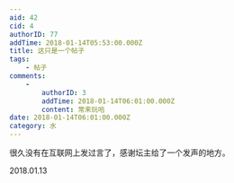 ```yaml
---
aid: 42
cid: 4
authorID: 77
addTime: 2018-01-14T05:53:00.000Z
title: 这只是一个帖子
tags:
    - 帖子
comments:
    -
        authorID: 3
        addTime: 2018-01-14T06:01:00.000Z
        content: 常来玩哈
date: 2018-01-14T06:01:00.000Z
category: 水
---
```


很久没有在互联网上发过言了，感谢坛主给了一个发声的地方。

2018.01.13
